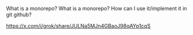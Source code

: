 What is a monorepo?
What is a monorepo?
How can I use it/implement it in git github?

https://x.com/i/grok/share/JULNa5MJn4GBaoJ98qAYp1cqS
